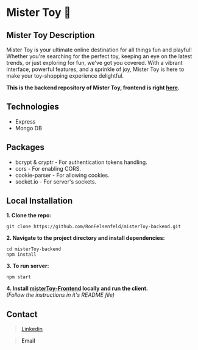 # Mister Toy 🧸

## Mister Toy Description

Mister Toy is your ultimate online destination for all things fun and playful! Whether you're searching for the perfect toy, 
keeping an eye on the latest trends, or just exploring for fun, we've got you covered. With a vibrant interface, powerful features, and a sprinkle of joy, Mister Toy is here to make your toy-shopping experience delightful.

**This is the backend repository of Mister Toy, frontend is right [here](https://github.com/RonFelsenfeld/misterToy-frontend).**

## Technologies

- Express
- Mongo DB

## Packages

- bcrypt & cryptr - For authentication tokens handling.
- cors - For enabling CORS.
- cookie-parser - For allowing cookies.
- socket.io - For server's sockets.

## Local Installation

**1. Clone the repo:**

```
git clone https://github.com/RonFelsenfeld/misterToy-backend.git
```

**2. Navigate to the project directory and install dependencies:**

```
cd misterToy-backend
npm install
```

**3. To run server:**

```
npm start
```

**4. Install [misterToy-Frontend](https://github.com/RonFelsenfeld/misterToy-frontend) locally and run the client.** <br>
_(Follow the instructions in it's README file)_

## Contact

> [Linkedin](https://www.linkedin.com/in/ron-felsenfeld/)<br>

> <a href="mailto:ronfelsenfeld@gmail.com" style="vertical-align: middle; text-decoration: none; color: black;">Email</a>
